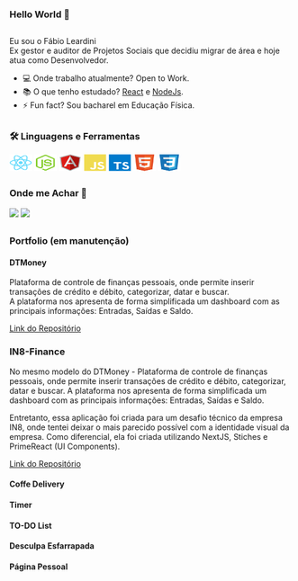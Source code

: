 ### Hello World 👋
##
Eu sou o Fábio Leardini<br>
Ex gestor e auditor de Projetos Sociais que decidiu migrar de área e hoje atua como Desenvolvedor. 
- 💻 Onde trabalho atualmente? Open to Work.
- 📚 O que tenho estudado? <a href="https://pt-br.reactjs.org/">React</a> e <a href="https://nodejs.org/en/about">NodeJs</a>.
- ⚡ Fun fact? Sou bacharel em Educação Física.
##
### 🛠️ Linguagens e Ferramentas
<div style="display: inline_block">
  <img align="center" alt="ReactJs" height="30" width="40" src="https://raw.githubusercontent.com/devicons/devicon/1119b9f84c0290e0f0b38982099a2bd027a48bf1/icons/react/react-original.svg">
  <img align="center" alt="NodeJs" height="30" width="40" src="https://raw.githubusercontent.com/devicons/devicon/1119b9f84c0290e0f0b38982099a2bd027a48bf1/icons/nodejs/nodejs-original.svg">
  <img align="center" alt="Angular" height="30" width="40" src="https://raw.githubusercontent.com/devicons/devicon/2ae2a900d2f041da66e950e4d48052658d850630/icons/angularjs/angularjs-original.svg">
  <img align="center" alt="Rafa-Js" height="30" width="40" src="https://raw.githubusercontent.com/devicons/devicon/master/icons/javascript/javascript-plain.svg">
  <img align="center" alt="Rafa-Ts" height="30" width="40" src="https://raw.githubusercontent.com/devicons/devicon/master/icons/typescript/typescript-plain.svg">
  <img align="center" alt="HTML" height="30" width="40" src="https://raw.githubusercontent.com/devicons/devicon/master/icons/html5/html5-original.svg">
  <img align="center" alt="CSS" height="30" width="40" src="https://raw.githubusercontent.com/devicons/devicon/master/icons/css3/css3-original.svg">
</div>

##
### Onde me Achar 🧐
<a href="https://www.linkedin.com/in/fabioleardini/" target="_blank"><img src="https://img.shields.io/badge/-LinkedIn-%230077B5?style=for-the-badge&logo=linkedin&logoColor=white" target="_blank"></a>
<a href = "mailto:contato@leardini.dev"><img src="https://img.shields.io/badge/-Gmail-%23333?style=for-the-badge&logo=gmail&logoColor=white" target="_blank"></a>

##
### Portfolio (em manutenção)

#### DTMoney
Plataforma de controle de finanças pessoais, onde permite inserir transações de crédito e débito, categorizar, datar e buscar.  
A plataforma nos apresenta de forma simplificada um dashboard com as principais informações: Entradas, Saídas e Saldo.  

[Link do Repositório](https://github.com/tsxfabio/dtmoney)

### IN8-Finance
No mesmo modelo do DTMoney - Plataforma de controle de finanças pessoais, onde permite inserir transações de crédito e débito, categorizar, datar e buscar.
A plataforma nos apresenta de forma simplificada um dashboard com as principais informações: Entradas, Saídas e Saldo.  

Entretanto, essa aplicação foi criada para um desafio técnico da empresa IN8, onde tentei deixar o mais parecido possível com a identidade visual da empresa.
Como diferencial, ela foi criada utilizando NextJS, Stiches e PrimeReact (UI Components).  

[Link do Repositório](https://github.com/tsxfabio/financas-pessoais-in8)

#### Coffe Delivery

#### Timer

#### TO-DO List

#### Desculpa Esfarrapada

#### Página Pessoal
